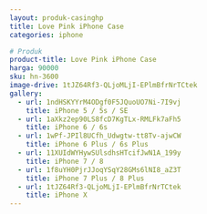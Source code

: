 ```yaml
---
layout: produk-casinghp
title: Love Pink iPhone Case
categories: iphone

# Produk
product-title: Love Pink iPhone Case
harga: 90000
sku: hn-3600
image-drive: 1tJZ64Rf3-QLjoMLjI-EPlmBfrNrTCtek
gallery:
  - url: 1ndHSKYYrM4ODgf0F5JQuoUO7Ni-7I9vj
    title: iPhone 5 / 5s / SE
  - url: 1aXkz2ep90LS8fcD7KgTLx-RMLFk7aFh5
    title: iPhone 6 / 6s
  - url: 1wPf-JPIl8UCfh_Udwgtw-tt8Tv-ajwCW
    title: iPhone 6 Plus / 6s Plus
  - url: 11XUIdWYHywSUlsdhsHTcifJwN1A_199y
    title: iPhone 7 / 8
  - url: 1f8uYH0PjrJJoqYSqY28GMs6lNI8_aZ3T
    title: iPhone 7 Plus / 8 Plus
  - url: 1tJZ64Rf3-QLjoMLjI-EPlmBfrNrTCtek
    title: iPhone X
---
```

